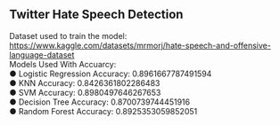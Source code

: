 ## Twitter Hate Speech Detection ##
Dataset used to train the model: 
</br>
https://www.kaggle.com/datasets/mrmorj/hate-speech-and-offensive-language-dataset
</br>
Models Used With Accuarcy:
</br>
● Logistic Regression Accuracy:  0.8961667787491594
</br>
● KNN Accuracy:  0.8426361802286483
</br>
● SVM Accuracy:  0.8980497646267653
</br>
● Decision Tree Accuracy:  0.8700739744451916
</br>
● Random Forest Accuracy:  0.8925353059852051
</br>
